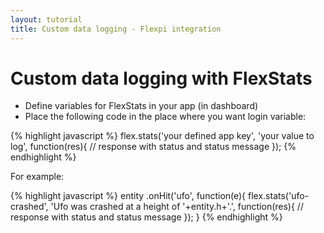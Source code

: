 ```yaml
---
layout: tutorial
title: Custom data logging - Flexpi integration
---
```


# Custom data logging with FlexStats

* Define variables for FlexStats in your app (in dashboard)
* Place the following code in the place where you want login variable:

{% highlight javascript %}
flex.stats('your defined app key', 'your value to log', function(res){
	// response with status and status message
});
{% endhighlight %}

For example:

{% highlight javascript %}
entity
.onHit('ufo', function(e){
	flex.stats('ufo-crashed', 'Ufo was crashed at a height of '+entity.h+'.', function(res){
		// response with status and status message
	});
}
{% endhighlight %}